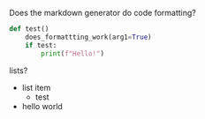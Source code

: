 Does the markdown generator do code formatting?
```python
def test()
	does_formattting_work(arg1=True)
	if test:
		print(f"Hello!")
```

lists?
- list item
	- test
- hello world


